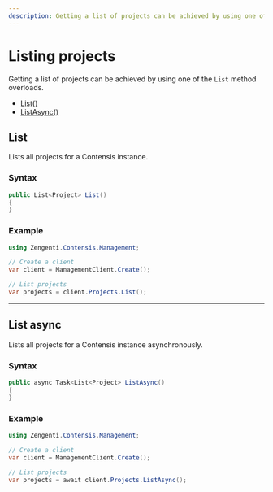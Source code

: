 ```yaml
---
description: Getting a list of projects can be achieved by using one of the List method overloads.
---
```

# Listing projects

Getting a list of projects can be achieved by using one of the `List` method overloads.

* [List()](#list)
* [ListAsync()](#list-async)

## List

Lists all projects for a Contensis instance.

### Syntax

```cs
public List<Project> List()
{
}
```

### Example

```cs
using Zengenti.Contensis.Management;

// Create a client
var client = ManagementClient.Create();

// List projects
var projects = client.Projects.List();
```

---

## List async

Lists all projects for a Contensis instance asynchronously.

### Syntax

```cs
public async Task<List<Project> ListAsync()
{
}
```

### Example

```cs
using Zengenti.Contensis.Management;

// Create a client
var client = ManagementClient.Create();

// List projects
var projects = await client.Projects.ListAsync();
```
